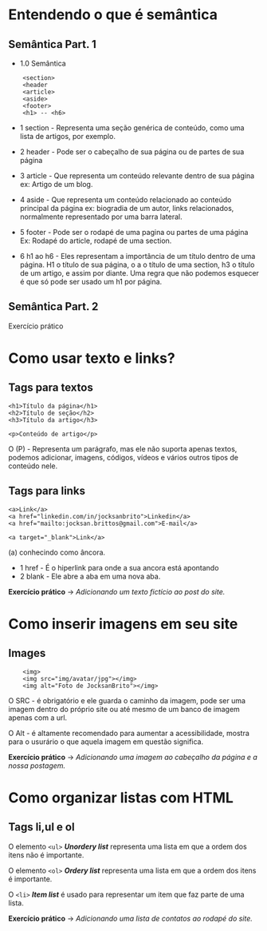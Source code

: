 # Entendendo o que é semântica

## Semântica Part. 1

- 1.0 Semântica

```
    <section>
    <header
    <article>
    <aside>
    <footer>
    <h1> -- <h6>
```

- 1 section - Representa uma seção genérica de conteúdo, como uma lista de artigos, por exemplo.

- 2 header - Pode ser o cabeçalho de sua página ou de partes de sua página

- 3 article - Que representa um conteúdo relevante dentro de sua página ex: Artigo de um blog.

- 4 aside - Que representa um conteúdo relacionado ao conteúdo principal da página ex: biogradia de um autor, links relacionados, normalmente representado por uma barra lateral.

- 5 footer - Pode ser o rodapé de uma pagina ou partes de uma página Ex: Rodapé do article, rodapé de uma section.

- 6 h1 ao h6 - Eles representam a importância de um título dentro de uma página. H1 o título de sua página, o a o título de uma section, h3 o título de um artigo, e assim por diante. Uma regra que não podemos esquecer é que só pode ser usado um h1 por página.

## Semântica Part. 2

Exercício prático

# Como usar texto e links?

## Tags para textos

```
<h1>Título da página</h1>
<h2>Título de seção</h2>
<h3>Título da artigo</h3>

<p>Conteúdo de artigo</p>

```

O (P) - Representa um parágrafo, mas ele não suporta apenas textos, podemos adicionar, imagens, códigos, vídeos e vários outros tipos de conteúdo nele.

## Tags para links

```
<a>Link</a>
<a href="linkedin.com/in/jocksanbrito">Linkedin</a>
<a href="mailto:jocksan.brittos@gmail.com">E-mail</a>

<a target="_blank">Link</a>

```

(a) conhecindo como âncora.

- 1 href - É o hiperlink para onde a sua ancora está apontando
- 2 blank - Ele abre a aba em uma nova aba.

**Exercício prático** -> *Adicionando um texto fictício ao post do site.*

# Como inserir imagens em seu site

## Images

```
    <img>
    <img src="img/avatar/jpg"></img>
    <img alt="Foto de JocksanBrito"></img>
```

O SRC - é obrigatório e ele guarda o caminho da imagem, pode ser uma imagem dentro do próprio site ou até mesmo de um banco de imagem apenas com a url.

O Alt - é altamente recomendado para aumentar a acessibilidade, mostra para o usurário o que aquela imagem em questão significa.

**Exercício prático** -> *Adicionando uma imagem ao cabeçalho da página e a nossa postagem.*


# Como organizar listas com HTML
## Tags li,ul e ol

O elemento ``<ul>`` ***Unordery list***  representa uma lista em que a ordem dos itens não é importante.

O elemento ``<ol>`` ***Ordery list*** representa uma lista em que a ordem dos itens é importante.

O ``<li>`` ***Item list***  é usado para representar um item que faz parte de uma lista.

**Exercício prático** -> *Adicionando uma lista de contatos ao rodapé do site.*

